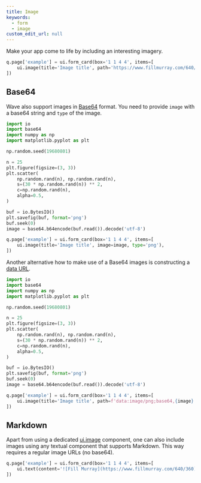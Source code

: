 ```yaml
---
title: Image
keywords:
  - form
  - image
custom_edit_url: null
---
```


Make your app come to life by including an interesting imagery.

```py
q.page['example'] = ui.form_card(box='1 1 4 4', items=[
    ui.image(title='Image title', path='https://www.fillmurray.com/640/360'),
])
```

## Base64

Wave also support images in [Base64](https://en.wikipedia.org/wiki/Base64) format. You need to
provide `image` with a base64 string and `type` of the image.

```py
import io
import base64
import numpy as np
import matplotlib.pyplot as plt

np.random.seed(19680801)

n = 25
plt.figure(figsize=(3, 3))
plt.scatter(
    np.random.rand(n), np.random.rand(n),
    s=(30 * np.random.rand(n)) ** 2,
    c=np.random.rand(n),
    alpha=0.5,
)

buf = io.BytesIO()
plt.savefig(buf, format='png')
buf.seek(0)
image = base64.b64encode(buf.read()).decode('utf-8')

q.page['example'] = ui.form_card(box='1 1 4 4', items=[
    ui.image(title='Image title', image=image, type='png'),
])
```

Another alternative how to make use of a Base64 images is constructing a
[data URL](https://developer.mozilla.org/en-US/docs/Web/HTTP/Basics_of_HTTP/Data_URIs).

```py
import io
import base64
import numpy as np
import matplotlib.pyplot as plt

np.random.seed(19680801)

n = 25
plt.figure(figsize=(3, 3))
plt.scatter(
    np.random.rand(n), np.random.rand(n),
    s=(30 * np.random.rand(n)) ** 2,
    c=np.random.rand(n),
    alpha=0.5,
)

buf = io.BytesIO()
plt.savefig(buf, format='png')
buf.seek(0)
image = base64.b64encode(buf.read()).decode('utf-8')

q.page['example'] = ui.form_card(box='1 1 4 4', items=[
    ui.image(title='Image title', path=f'data:image/png;base64,{image}'),
])
```

## Markdown

Apart from using a dedicated [ui.image](/docs/api/ui#image) component, one can also include images
using any textual component that supports Markdown. This way requires a regular image URLs (no base64).

```py
q.page['example'] = ui.form_card(box='1 1 4 4', items=[
    ui.text(content='![Fill Murray](https://www.fillmurray.com/640/360)')
])
```
